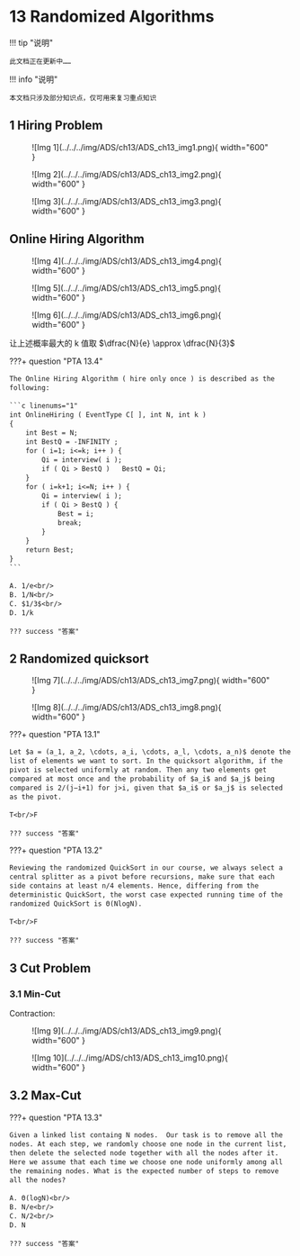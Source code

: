 # 13 Randomized Algorithms

!!! tip "说明"

    此文档正在更新中……

!!! info "说明"

    本文档只涉及部分知识点，仅可用来复习重点知识

## 1 Hiring Problem

<figure markdown="span">
    ![Img 1](../../../img/ADS/ch13/ADS_ch13_img1.png){ width="600" }
</figure>

<figure markdown="span">
    ![Img 2](../../../img/ADS/ch13/ADS_ch13_img2.png){ width="600" }
</figure>

<figure markdown="span">
    ![Img 3](../../../img/ADS/ch13/ADS_ch13_img3.png){ width="600" }
</figure>

## Online Hiring Algorithm

<figure markdown="span">
    ![Img 4](../../../img/ADS/ch13/ADS_ch13_img4.png){ width="600" }
</figure>

<figure markdown="span">
    ![Img 5](../../../img/ADS/ch13/ADS_ch13_img5.png){ width="600" }
</figure>

<figure markdown="span">
    ![Img 6](../../../img/ADS/ch13/ADS_ch13_img6.png){ width="600" }
</figure>

让上述概率最大的 k 值取 $\dfrac{N}{e} \approx \dfrac{N}{3}$

???+ question "PTA 13.4"

    The Online Hiring Algorithm ( hire only once ) is described as the following:

    ```c linenums="1"
    int OnlineHiring ( EventType C[ ], int N, int k )
    {
        int Best = N;
        int BestQ = -INFINITY ;
        for ( i=1; i<=k; i++ ) {
            Qi = interview( i );
            if ( Qi > BestQ )   BestQ = Qi;
        }
        for ( i=k+1; i<=N; i++ ) {
            Qi = interview( i );
            if ( Qi > BestQ ) {
                Best = i;
                break;
            }
        }
        return Best;
    }
    ```
    
    A. 1/e<br/>
    B. 1/N<br/>
    C. $1/3$<br/>
    D. 1/k

    ??? success "答案"

## 2 Randomized quicksort

<figure markdown="span">
    ![Img 7](../../../img/ADS/ch13/ADS_ch13_img7.png){ width="600" }
</figure>

<figure markdown="span">
    ![Img 8](../../../img/ADS/ch13/ADS_ch13_img8.png){ width="600" }
</figure>

???+ question "PTA 13.1"

    Let $a = (a_1, a_2, \cdots, a_i, \cdots, a_l, \cdots, a_n)$ denote the list of elements we want to sort. In the quicksort algorithm, if the pivot is selected uniformly at random. Then any two elements get compared at most once and the probability of $a_i$ and $a_j$ being compared is 2/(j−i+1) for j>i, given that $a_i$ or $a_j$ is selected as the pivot. 

    T<br/>F

    ??? success "答案"

???+ question "PTA 13.2"

    Reviewing the randomized QuickSort in our course, we always select a central splitter as a pivot before recursions, make sure that each side contains at least n/4 elements. Hence, differing from the deterministic QuickSort, the worst case expected running time of the randomized QuickSort is Θ(NlogN).   

    T<br/>F

    ??? success "答案"

## 3 Cut Problem

### 3.1 Min-Cut

Contraction:

<figure markdown="span">
    ![Img 9](../../../img/ADS/ch13/ADS_ch13_img9.png){ width="600" }
</figure>

<figure markdown="span">
    ![Img 10](../../../img/ADS/ch13/ADS_ch13_img10.png){ width="600" }
</figure>

## 3.2 Max-Cut

???+ question "PTA 13.3"

    Given a linked list containg N nodes.  Our task is to remove all the nodes. At each step, we randomly choose one node in the current list, then delete the selected node together with all the nodes after it. Here we assume that each time we choose one node uniformly among all the remaining nodes. What is the expected number of steps to remove all the nodes?

    A. Θ(logN)<br/>
    B. N/e<br/>
    C. N/2<br/>
    D. N
    
    ??? success "答案"